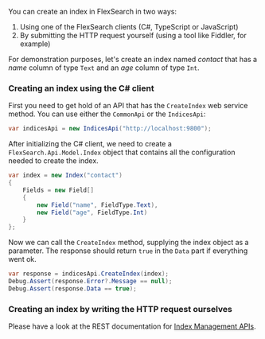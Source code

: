 You can create an index in FlexSearch in two ways:

1. Using one of the FlexSearch clients (C#, TypeScript or JavaScript)
2. By submitting the HTTP request yourself (using a tool like Fiddler, for example)

For demonstration purposes, let's create an index named *contact* that has a *name* column of type `Text` and an *age* column of type `Int`.

### Creating an index using the C# client

First you need to get hold of an API that has the `CreateIndex` web service method. You can use either the `CommonApi` or the `IndicesApi`:

```csharp
var indicesApi = new IndicesApi("http://localhost:9800");
```

After initializing the C# client, we need to create a `FlexSearch.Api.Model.Index` object that contains all the configuration needed to create the index. 

```csharp
var index = new Index("contact")
{
    Fields = new Field[]
    {
        new Field("name", FieldType.Text),
        new Field("age", FieldType.Int)
    }
};
```

Now we can call the `CreateIndex` method, supplying the index object as a parameter. The response should return `true` in the `Data` part if everything went ok.

```csharp
var response = indicesApi.CreateIndex(index);
Debug.Assert(response.Error?.Message == null);
Debug.Assert(response.Data == true);
```

### Creating an index by writing the HTTP request ourselves

Please have a look at the REST documentation for [Index Management APIs].

[Index Management APIs]: https://flexsearch.net/docs/rest/examples/create-indices.html
